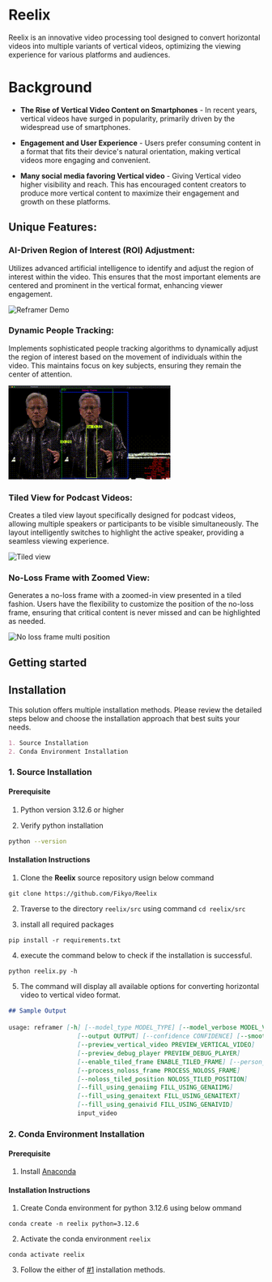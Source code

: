 # Reelix
Reelix is an innovative video processing tool designed to convert horizontal videos into multiple variants of vertical videos, optimizing the viewing experience for various platforms and audiences.

# Background
* **The Rise of Vertical Video Content on Smartphones** - In recent years, vertical videos have surged in popularity, primarily driven by the widespread use of smartphones. 

* **Engagement and User Experience** - Users prefer consuming content in a format that fits their device's natural orientation, making vertical videos more engaging and convenient.

* **Many social media favoring Vertical video** - Giving Vertical video  higher visibility and reach. This has encouraged content creators to produce more vertical content to maximize their engagement and growth on these platforms.

## Unique Features:

### AI-Driven Region of Interest (ROI) Adjustment:

Utilizes advanced artificial intelligence to identify and adjust the region of interest within the video. This ensures that the most important elements are centered and prominent in the vertical format, enhancing viewer engagement.

![Reframer Demo](misc/ai-roi.gif)

### Dynamic People Tracking:

Implements sophisticated people tracking algorithms to dynamically adjust the region of interest based on the movement of individuals within the video. This maintains focus on key subjects, ensuring they remain the center of attention.

![People Tracking](misc/pple_tracking.gif)

### Tiled View for Podcast Videos:

Creates a tiled view layout specifically designed for podcast videos, allowing multiple speakers or participants to be visible simultaneously. The layout intelligently switches to highlight the active speaker, providing a seamless viewing experience.

![Tiled view](misc/tiled_view.gif)

### No-Loss Frame with Zoomed View:

Generates a no-loss frame with a zoomed-in view presented in a tiled fashion. Users have the flexibility to customize the position of the no-loss frame, ensuring that critical content is never missed and can be highlighted as needed.

![No loss frame multi position](misc/noloss_view.gif)

## Getting started

## Installation

This solution offers multiple installation methods. Please review the detailed steps below and choose the installation approach that best suits your needs.

```markdown
1. Source Installation
2. Conda Environment Installation
```

### 1. Source Installation

#### Prerequisite 

1. Python version 3.12.6 or higher

2. Verify python installation

```bash
python --version
```

#### Installation Instructions

1. Clone the **Reelix** source repository usign below command

```
git clone https://github.com/Fikyo/Reelix

```

2. Traverse to the directory `reelix/src` using command `cd reelix/src`

3. install all required packages

```
pip install -r requirements.txt
```

4. execute the command below to check if the installation is successful.

```
python reelix.py -h
```

5. The command will display all available options for converting horizontal video to vertical video format.

```markdown
## Sample Output

usage: reframer [-h] [--model_type MODEL_TYPE] [--model_verbose MODEL_VERBOSE] [--mode MODE]
                   [--output OUTPUT] [--confidence CONFIDENCE] [--smoothing SMOOTHING]
                   [--preview_vertical_video PREVIEW_VERTICAL_VIDEO]
                   [--preview_debug_player PREVIEW_DEBUG_PLAYER]
                   [--enable_tiled_frame ENABLE_TILED_FRAME] [--person_model PERSON_MODEL]
                   [--process_noloss_frame PROCESS_NOLOSS_FRAME]
                   [--noloss_tiled_position NOLOSS_TILED_POSITION]
                   [--fill_using_genaiimg FILL_USING_GENAIIMG]
                   [--fill_using_genaitext FILL_USING_GENAITEXT]
                   [--fill_using_genaivid FILL_USING_GENAIVID]
                   input_video
```

### 2. Conda Environment Installation

#### Prerequisite 

1. Install [Anaconda](https://docs.anaconda.com/anaconda/install/)

#### Installation Instructions

1. Create Conda environment for python 3.12.6 using below ommand

```
conda create -n reelix python=3.12.6
```

2. Activate the conda environment `reelix`

```
conda activate reelix
```

3. Follow the either of [#1](#1-source-installation) installation methods.
